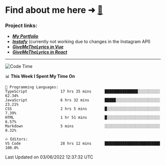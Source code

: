 # Find about me here ➜ [🧑](https://pauabella.dev)

### Project links:
- ***[My Portfolio](https://pauabella.dev)***
- ***[Instafy](https://instafy.me)*** (currently not working due to changes in the Instagram API)
- ***[GiveMeTheLyrics in Vue](https://lyrics.pauabella.dev)***
- ***[GiveMeTheLyrics in React](https://pauabella.dev/GiveMeTheLyrics)***

---
<!--START_SECTION:waka-->
![Code Time](http://img.shields.io/badge/Code%20Time-1%2C129%20hrs%204%20mins-blue)

📊 **This Week I Spent My Time On** 

```text
💬 Programming Languages: 
TypeScript               17 hrs 35 mins      ███████████████░░░░░░░░░░   62.34% 
JavaScript               6 hrs 32 mins       █████░░░░░░░░░░░░░░░░░░░░   23.21% 
CSS                      2 hrs 5 mins        █░░░░░░░░░░░░░░░░░░░░░░░░   7.39% 
HTML                     1 hr 51 mins        █░░░░░░░░░░░░░░░░░░░░░░░░   6.57% 
Markdown                 5 mins              ░░░░░░░░░░░░░░░░░░░░░░░░░   0.32%

🔥 Editors: 
VS Code                  28 hrs 12 mins      █████████████████████████   100.0%

```


 Last Updated on 03/06/2022 12:37:32 UTC
<!--END_SECTION:waka-->
